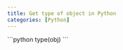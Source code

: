 ```yaml
---
title: Get type of object in Python
categories: [Python]
---
```


<div markdown="1" class="ans">
```python
type(obj)
```
</div>
